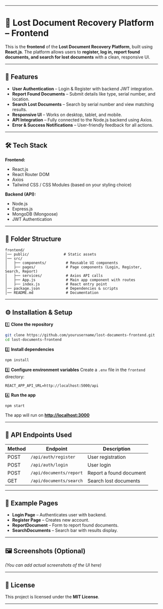 
---

# 📄 Lost Document Recovery Platform – Frontend

This is the **frontend** of the **Lost Document Recovery Platform**, built using **React.js**.
The platform allows users to **register, log in, report found documents, and search for lost documents** with a clean, responsive UI.

---

## 🚀 Features

* **User Authentication** – Login & Register with backend JWT integration.
* **Report Found Documents** – Submit details like type, serial number, and location.
* **Search Lost Documents** – Search by serial number and view matching results.
* **Responsive UI** – Works on desktop, tablet, and mobile.
* **API Integration** – Fully connected to the Node.js backend using Axios.
* **Error & Success Notifications** – User-friendly feedback for all actions.

---

## 🛠️ Tech Stack

**Frontend:**

* React.js
* React Router DOM
* Axios
* Tailwind CSS / CSS Modules (based on your styling choice)

**Backend (API):**

* Node.js
* Express.js
* MongoDB (Mongoose)
* JWT Authentication

---

## 📂 Folder Structure

```
frontend/
│── public/                # Static assets
│── src/
│   ├── components/         # Reusable UI components
│   ├── pages/              # Page components (Login, Register, Search, Report)
│   ├── services/           # Axios API calls
│   ├── App.js              # Main app component with routes
│   ├── index.js            # React entry point
│── package.json            # Dependencies & scripts
│── README.md               # Documentation
```

---

## ⚙️ Installation & Setup

1️⃣ **Clone the repository**

```bash
git clone https://github.com/yourusername/lost-documents-frontend.git
cd lost-documents-frontend
```

2️⃣ **Install dependencies**

```bash
npm install
```

3️⃣ **Configure environment variables**
Create a `.env` file in the `frontend` directory:

```
REACT_APP_API_URL=http://localhost:5000/api
```

4️⃣ **Run the app**

```bash
npm start
```

The app will run on **[http://localhost:3000](http://localhost:3000)**

---

## 🔗 API Endpoints Used

| Method | Endpoint                | Description             |
| ------ | ----------------------- | ----------------------- |
| POST   | `/api/auth/register`    | User registration       |
| POST   | `/api/auth/login`       | User login              |
| POST   | `/api/documents/report` | Report a found document |
| GET    | `/api/documents/search` | Search lost documents   |

---

## 🧪 Example Pages

* **Login Page** – Authenticates user with backend.
* **Register Page** – Creates new account.
* **ReportDocument** – Form to report found documents.
* **SearchDocuments** – Search bar with results display.

---

## 🖼️ Screenshots (Optional)

*(You can add actual screenshots of the UI here)*

---

## 📜 License

This project is licensed under the **MIT License**.

---

